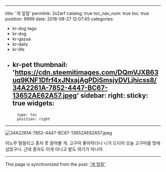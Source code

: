 
---
title: '개 엎질'
permlink: 2s2arf
catalog: true
toc_nav_num: true
toc: true
position: 9999
date: 2018-08-27 12:07:45
categories:
- kr-dog
tags:
- kr-dog
- kr-gazua
- kr-daily
- kr-life
- kr-pet
thumbnail: 'https://cdn.steemitimages.com/DQmVJXB63uq9KNF1Dfrf4xJNxajAgPDiSmsjyDVLjhicss8/34A2261A-7852-4447-BC67-13652AE62A57.jpeg'
sidebar:
    right:
        sticky: true
widgets:
    -
        type: toc
        position: right
---


![34A2261A-7852-4447-BC67-13652AE62A57.jpeg](https://cdn.steemitimages.com/DQmVJXB63uq9KNF1Dfrf4xJNxajAgPDiSmsjyDVLjhicss8/34A2261A-7852-4447-BC67-13652AE62A57.jpeg)

이노무 털밀리고 종자 못 알아볼 개. 고구마 좋아하더니 니가 드디어 오늘 고구마를 땅에 심었구나. 근데 종자도 이게 아니고 밭도 여기가 아니야.

- - -

This page is synchronized from the post: ['개 엎질'](https://steemit.com/@jaydih/2s2arf)

